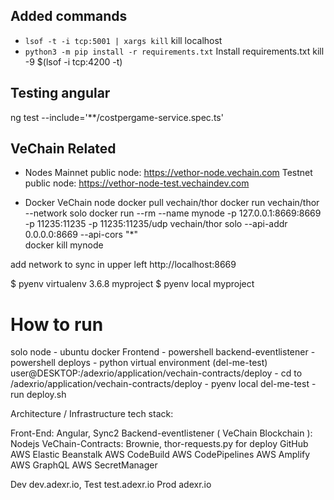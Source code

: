 ## Added commands

- `lsof -t -i tcp:5001 | xargs kill` kill localhost
- `python3 -m pip install -r requirements.txt` Install requirements.txt
kill -9 $(lsof -i tcp:4200 -t)

## Testing angular

ng test --include='\*\*/costpergame-service.spec.ts'

## VeChain Related

- Nodes
  Mainnet public node: https://vethor-node.vechain.com
  Testnet public node: https://vethor-node-test.vechaindev.com

- Docker VeChain node
  docker pull vechain/thor
  docker run vechain/thor --network solo
  docker run --rm --name mynode -p 127.0.0.1:8669:8669 -p 11235:11235 -p 11235:11235/udp vechain/thor solo --api-addr 0.0.0.0:8669 --api-cors "\*"  
  docker kill mynode

add network to sync in upper left
http://localhost:8669


$ pyenv virtualenv 3.6.8 myproject
$ pyenv local myproject


# How to run
solo node - ubuntu docker
Frontend - powershell
backend-eventlistener - powershell
deploys - python virtual environment (del-me-test) user@DESKTOP:/adexrio/application/vechain-contracts/deploy
        -  cd to /adexrio/application/vechain-contracts/deploy
        -  pyenv local del-me-test
        -  run deploy.sh

Architecture / Infrastructure tech stack:

Front-End: Angular, Sync2
Backend-eventlistener ( VeChain Blockchain ): Nodejs
VeChain-Contracts: Brownie, thor-requests.py for deploy
GitHub
AWS Elastic Beanstalk
AWS CodeBuild
AWS CodePipelines
AWS Amplify
AWS GraphQL
AWS SecretManager

Dev dev.adexr.io, 
Test test.adexr.io 
Prod adexr.io


